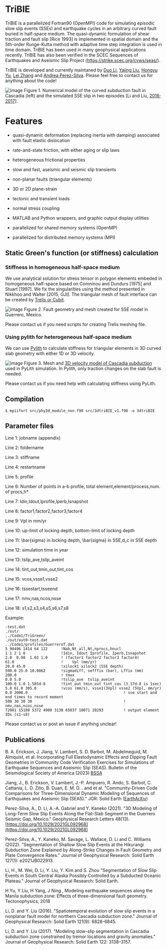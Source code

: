 # TriBIE
TriBIE is a parallelized Fortran90 (OpenMPI) code for simulating episodic slow slip events (SSEs) and earthquake cycles in an arbitrary curved fault buried in half-space medium. The quasi-dynamic formulation of shear traction and fault slip [Rice 1993] is implemented in spatial domain and the 5th-order Runge-Kutta method with adaptive time step integration is used in time domain. TriBIE has been used in many geophysical applications recently. TriBIE has also been verified in the SCEC Sequences of Earthquakes and Aseismic Slip Project (https://strike.scec.org/cvws/seas/). 

TriBIE is developed and currently maintaned by [Duo Li](https://daisy20170101.github.io/duo_li.github.io/), [Yajing Liu](https://www.mcgill.ca/eps/liu), [Hongyu Yu](https://scholar.google.com/citations?user=XzF1Ed0AAAAJ&hl=en), [Lei Zhang](https://www.eq-igl.ac.cn/fgzc/info/2019/20831.html) and [Andrea Perez-Silva](https://www.researchgate.net/scientific-contributions/Andrea-Perez-Silva-2190753609). Please feel free to contact us for anything about the code!

![image](https://github.com/daisy20170101/TriBIE/blob/master/post_precessing/SSE_CAS_web.png)
Figure 1. Numerical model of the curved subduction fault in Cascadia (left) and the simulated SSE slip in two episodes [Li and Liu, [2016](http://onlinelibrary.wiley.com/doi/10.1002/2016JB012857/full); [2017](http://dx.doi.org/10.1002/2016JB013778)].

# Features
- quasi-dynamic deformation (replacing inertia with damping) associated with fault elastic dislocation
  
- rate-and-state friction, with either aging or slip laws

- heterogeneous frictional properties

- slow and fast, aseismic and seismic slip transients

- non-planar faults (triangular elements)

- 3D or 2D plane-strain

- tectonic and transient loads

- normal stress coupling

- MATLAB and Python wrappers, and graphic output display utilities

- parallelized for shared memory systems (OpenMP)

- parallelized for distributed memory systems (MPI)

## Static Green's function (or stiffness) calculation
### Stiffness in homogeneous half-space medium
We use analytical solution for stress tensor in polygon elements embeded in homogeneous half-space based on Comninou and Dundurs [1975] and Stuart [1997].
We fix the singularities using the method presented in Nikkhoo and Walter [2015, GJI]. The triangular mesh of fault interface can be created by [Trelis or Cubit](https://coreform.com/products/coreform-cubit/). 

![image](https://github.com/daisy20170101/TriBIE/blob/master/post_precessing/GuerreroSlabMesh.png)
Figure 2. Fault geometry and mesh created for SSE model in Guerrero, Mexico.

Please contact us if you need scripts for creating Trelis meshing file. 
    
### Using pylith for heterogeneous half-space medium
We can use [Pylith](https://geodynamics.org/resources/pylith) to calculate stiffness for triangular elements in 3D curved slab geometry with either 1D or 3D velocity. 

![image](https://github.com/daisy20170101/TriBIE/blob/master/post_precessing/CAS_3d2.png)
Figure 3. Mesh and [3D velocity model of Cascadia subduction](https://pubs.er.usgs.gov/publication/ofr20171152)  used in PyLith simulation. In Pylith, only traction changes on the slab fault is needed.

Please contact us if you need help with calculating stiffness using PyLith. 

## Compilation

``
$ mpiifort src/phy3d_module_non.f90 src/3dtriBIE_v1.f90 -o 3dtriBIE
``

## Parameter files

Line 1: jobname (appendix)

Line 2: foldername

Line 3: stiffname

Line 4: restartname

Line 5: profile

Line 6: Number of points in a-b profile, total element,element/process,num. of procs,h*

Line 7: Idin,Idout,Iprofile,Iperb,Isnapshot

Line 8: factor1,factor2,factor3,factor4

Line 9: Vpl in mm/yr

Line 10: up-limit of locking depth, bottom-limit of locking depth

Line 11: \bar{sigma} in locking depth, \bar{sigma} in SSE,d_c in SSE depth

Line 12: simulation time in year

Line 13: tslip_ave,tslip_aveint

Line 14: tint_out,tmin_out,tint_cos

Line 15: vcos,vsse1,vsse2

Line 16: tssestart,tsseend

Line 17: nmv,nas,ncos,nsse

Line 18: s1,s2,s3,s4,s5,s6,s7,s8


Example:

    -test.dat
    ./out/
    ../Code1/TriGreen/
    ./out/out0-test.dat
    ../Code1/profiles/GuerreroT.dat
    5 90496 1414 64 122      !Nab,Nt_all,Nt,nprocs,hnucl
    1 1 2 1 0                !Idin, Idout Iprofile, Iperb,Isnapshot
    2.0  0.98  1.03 1.0      ! (factor1 factor2 factor3 factor4)
    61.0                     !    Vpl (mm/yr)
    20.0 45.0                !xilock1 xilock2 (SSE depth)
    500.0 25.0 10.0862       !sigmadiff, sefffix (bar), Lffix (mm)
    200.0                    ! tmax
    0.0 5.0                  !tslip_ave  tslip_aveint
    100.0 1.0 1.585d-8       !tint_out tmin_out tint_cos (3.17d-8 is 1sec)
    5.0 61.0 305.0           !vcos (mm/s), vsse1(3Vpl) vsse2 (5Vpl, mm/yr)
    0.0 2000.0                                           ! sse start and end times to record moment
    500 30 30 30                                         ! nmv,nas,ncos,nsse
    72081 15189 5372 4900 3138 65037 18071 20293         ! output element IDs (s1-s8)


Please contact us or post an issue if anything unclear!

## Publications


B. A. Erickson, J. Jiang, V. Lambert, S. D. Barbot, M. Abdelmeguid, M. Almquist, et al. Incorporating Full Elastodynamic Effects and Dipping Fault Geometries in Community Code Verification Exercises for Simulations of Earthquake Sequences and Aseismic Slip (SEAS). Bulletin of the Seismological Society of America (2023)  [BSSA](https://doi.org/10.1785/0120220066)

Jiang, J., B. Erickson, V. Lambert, J.-P. Ampuero, R. Ando, S. Barbot, C. Cattania, L. D. Zilio, B. Duan, E. M. D. . and et al. "Community-Driven Code Comparisons for Three-Dimensional Dynamic Modeling of Sequences of Earthquakes and Aseismic Slip (SEAS)." JGR: Solid Earth ([EarthArXiv](https://doi.org/10.1002/essoar.10508582.1))

Perez-Silva, A., D. Li, A.-A. Gabriel and Y. Kaneko (2021). "3D Modeling of Long-Term Slow Slip Events Along the Flat-Slab Segment in the Guerrero Seismic Gap, Mexico." Geophysical Research Letters 48(13). [https://doi.org/10.1029/2021GL092968](https://doi.org/10.1029/2021GL092968)

Perez-Silva, A., Y. Kaneko, M. Savage, L. Wallace, D. Li and C. Williams (2022). "Segmentation of Shallow Slow Slip Events at the Hikurangi Subduction Zone Explained by Along-Strike Changes in Fault Geometry and Plate Convergence Rates." Journal of Geophysical Research: Solid Earth 127(1): e2021JB022913.

Li, H., M. Wei, D. Li, Y. Liu, Y. Kim and S. Zhou "Segmentation of Slow Slip Events in South Central Alaska Possibly Controlled by a Subducted Oceanic Plateau." Journal of Geophysical Research: Solid Earth.

H Yu, Y Liu, H Yang, J Ning , Modeling earthquake sequences along the Manila subduction zone: Effects of three-dimensional fault geometry. Tectonophysics, 2018

Li, D. and Y. Liu (2016). "Spatiotemporal evolution of slow slip events in a nonplanar fault model for northern Cascadia subduction zone." Journal of Geophysical Research: Solid Earth 121(9): 6828-6845.

Li, D. and Y. Liu (2017). "Modeling slow-slip segmentation in Cascadia subduction zone constrained by tremor locations and gravity anomalies." Journal of Geophysical Research: Solid Earth 122: 3138–3157.

